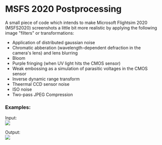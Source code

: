 # MSFS 2020 Postprocessing

A small piece of code which intends to make Microsoft Flightsim 2020 (MSFS2020) screenshots a little bit more realistic by applying the following image "filters" or transformations:

- Application of distributed gaussian noise
- Chromatic abberation (wavelength-dependent defraction in the camera's lens) and lens blurring
- Bloom
- Purple fringing (when UV light hits the CMOS sensor)
- Weak embossing as a simulation of parasitic voltages in the CMOS sensor
- Inverse dynamic range transform
- Theermal CCD sensor noise
- ISO noise
- Two-pass JPEG Compression

### Examples:

Input:<br/>
![](img/example.png)

Output:<br/>
![](img/postprocessed.png)
